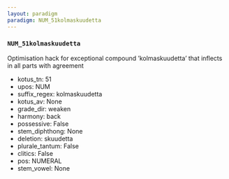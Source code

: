```yaml
---
layout: paradigm
paradigm: NUM_51kolmaskuudetta
---
```

### ` NUM_51kolmaskuudetta `

Optimisation hack for exceptional compound ’kolmaskuudetta’ that inflects in all parts with agreement
* kotus_tn: 51
* upos: NUM
* suffix_regex: kolmaskuudetta
* kotus_av: None
* grade_dir: weaken
* harmony: back
* possessive: False
* stem_diphthong: None
* deletion: skuudetta
* plurale_tantum: False
* clitics: False
* pos: NUMERAL
* stem_vowel: None
